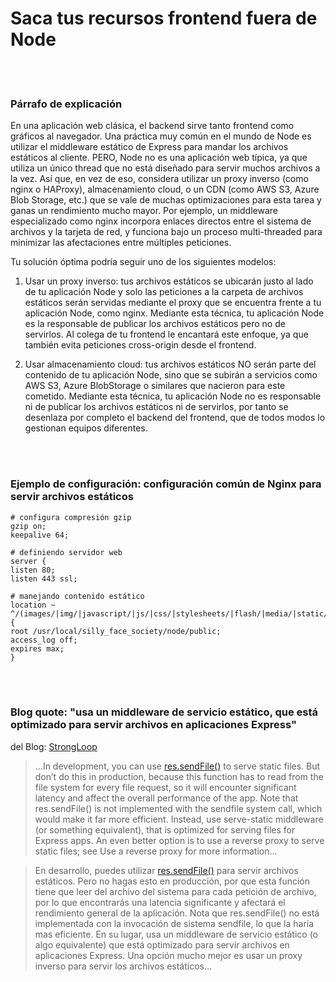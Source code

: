 # Saca tus recursos frontend fuera de Node

<br/><br/>

### Párrafo de explicación

En una aplicación web clásica, el backend sirve tanto frontend como gráficos al navegador. Una práctica muy común en el mundo de Node es utilizar el middleware estático de Express para mandar los archivos estáticos al cliente. PERO, Node no es una aplicación web típica, ya que utiliza un único thread que no está diseñado para servir muchos archivos a la vez. Así que, en vez de eso, considera utilizar un proxy inverso (como nginx o HAProxy), almacenamiento cloud, o un CDN (como AWS S3, Azure Blob Storage, etc.) que se vale de muchas optimizaciones para esta tarea y ganas un rendimiento mucho mayor. Por ejemplo, un middleware especializado como nginx incorpora enlaces directos entre el sistema de archivos y la tarjeta de red, y funciona bajo un proceso multi-threaded para minimizar las afectaciones entre múltiples peticiones.

Tu solución óptima podría seguir uno de los siguientes modelos:

1. Usar un proxy inverso: tus archivos estáticos se ubicarán justo al lado de tu aplicación Node y solo las peticiones a la carpeta de archivos estáticos serán servidas mediante el proxy que se encuentra frente a tu aplicación Node, como nginx. Mediante esta técnica, tu aplicación Node es la responsable de publicar los archivos estáticos pero no de servirlos. Al colega de tu frontend le encantará este enfoque, ya que también evita peticiones cross-origin desde el frontend.

2. Usar almacenamiento cloud: tus archivos estáticos NO serán parte del contenido de tu aplicación Node, sino que se subirán a servicios como AWS S3, Azure BlobStorage o similares que nacieron para este cometido. Mediante esta técnica, tu aplicación Node no es responsable ni de publicar los archivos estáticos ni de servirlos, por tanto se desenlaza por completo el backend del frontend, que de todos modos lo gestionan equipos diferentes.

<br/><br/>

### Ejemplo de configuración: configuración común de Nginx para servir archivos estáticos

```nginx
# configura compresión gzip
gzip on;
keepalive 64;

# definiendo servidor web
server {
listen 80;
listen 443 ssl;

# manejando contenido estático
location ~ ^/(images/|img/|javascript/|js/|css/|stylesheets/|flash/|media/|static/|robots.txt|humans.txt|favicon.ico) {
root /usr/local/silly_face_society/node/public;
access_log off;
expires max;
}
```

<br/><br/>

### Blog quote: "usa un middleware de servicio estático, que está optimizado para servir archivos en aplicaciones Express"

del Blog: [StrongLoop](https://strongloop.com/strongblog/best-practices-for-express-in-production-part-two-performance-and-reliability/)

>…In development, you can use [res.sendFile()](http://expressjs.com/4x/api.html#res.sendFile) to serve static files. But don’t do this in production, because this function has to read from the file system for every file request, so it will encounter significant latency and affect the overall performance of the app. Note that res.sendFile() is not implemented with the sendfile system call, which would make it far more efficient. Instead, use serve-static middleware (or something equivalent), that is optimized for serving files for Express apps. An even better option is to use a reverse proxy to serve static files; see Use a reverse proxy for more information…

> En desarrollo, puedes utilizar [res.sendFile()](http://expressjs.com/4x/api.html#res.sendFile) para servir archivos estáticos. Pero no hagas esto en producción, por que esta función tiene que leer del archivo del sistema para cada petición de archivo, por lo que encontrarás una latencia significante y afectará el rendimiento general de la aplicación. Nota que res.sendFile() no está implementada con la invocación de sistema sendfile, lo que la haría mas eficiente. En su lugar, usa un middleware de servicio estático (o algo equivalente) que está optimizado para servir archivos en aplicaciones Express. Una opción mucho mejor es usar un proxy inverso para servir los archivos estáticos...

<br/><br/>
